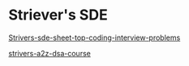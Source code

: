 # Striever's SDE

[Strivers-sde-sheet-top-coding-interview-problems](https://takeuforward.org/interviews/strivers-sde-sheet-top-coding-interview-problems/)

[strivers-a2z-dsa-course](https://takeuforward.org/strivers-a2z-dsa-course/strivers-a2z-dsa-course-sheet-2/)
